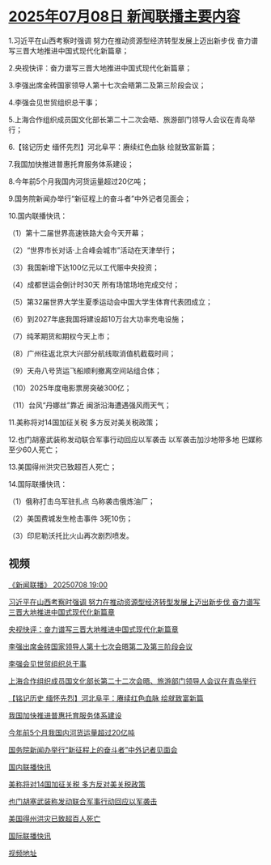 # [2025年07月08日 新闻联播主要内容](https://tv.cctv.com/lm/xwlb/day/20250708.shtml)

1.习近平在山西考察时强调 努力在推动资源型经济转型发展上迈出新步伐 奋力谱写三晋大地推进中国式现代化新篇章；

2.央视快评：奋力谱写三晋大地推进中国式现代化新篇章；

3.李强出席金砖国家领导人第十七次会晤第二及第三阶段会议；

4.李强会见世贸组织总干事；

5.上海合作组织成员国文化部长第二十二次会晤、旅游部门领导人会议在青岛举行；

6.【铭记历史 缅怀先烈】河北阜平：赓续红色血脉 绘就致富新篇；

7.我国加快推进普惠托育服务体系建设；

8.今年前5个月我国内河货运量超过20亿吨；

9.国务院新闻办举行“新征程上的奋斗者”中外记者见面会；

10.国内联播快讯：

（1）第十二届世界高速铁路大会今天开幕；

（2）“世界市长对话·上合峰会城市”活动在天津举行；

（3）我国新增下达100亿元以工代赈中央投资；

（4）成都世运会倒计时30天 所有场馆场地完成交付；

（5）第32届世界大学生夏季运动会中国大学生体育代表团成立；

（6）到2027年底我国将建设超10万台大功率充电设施；

（7）纯苯期货和期权今天上市；

（8）广州往返北京大兴部分航线取消值机截载时间；

（9）天舟八号货运飞船顺利撤离空间站组合体；

（10）2025年度电影票房突破300亿；

（11）台风“丹娜丝”靠近 闽浙沿海遭遇强风雨天气；

11.美称将对14国加征关税 多方反对美关税政策；

12.也门胡塞武装称发动联合军事行动回应以军袭击 以军袭击加沙地带多地 巴媒称至少60人死亡；

13.美国得州洪灾已致超百人死亡；

14.国际联播快讯：

（1）俄称打击乌军驻扎点 乌称袭击俄炼油厂；

（2）美国费城发生枪击事件 3死10伤；

（3）印尼勒沃托比火山再次剧烈喷发。

## 视频

[《新闻联播》 20250708 19:00](https://tv.cctv.com/2025/07/08/VIDENogSfN4j6AFbNS8oaMpM250708.shtml)

[习近平在山西考察时强调 努力在推动资源型经济转型发展上迈出新步伐 奋力谱写三晋大地推进中国式现代化新篇章](https://tv.cctv.com/2025/07/08/VIDEuR1ynWwkLUmm8sP5r4Yj250708.shtml)

[央视快评：奋力谱写三晋大地推进中国式现代化新篇章](https://tv.cctv.com/2025/07/08/VIDEcjVcdzcbjTysrryhxN3L250708.shtml)

[李强出席金砖国家领导人第十七次会晤第二及第三阶段会议](https://tv.cctv.com/2025/07/08/VIDEz82XsajC1mqn7FTWCTn6250708.shtml)

[李强会见世贸组织总干事](https://tv.cctv.com/2025/07/08/VIDEyvZWyZlvWWZFU4ySnqgG250708.shtml)

[上海合作组织成员国文化部长第二十二次会晤、旅游部门领导人会议在青岛举行](https://tv.cctv.com/2025/07/08/VIDEuBbek7uQeZsp17pCbHZX250708.shtml)

[【铭记历史 缅怀先烈】河北阜平：赓续红色血脉 绘就致富新篇](https://tv.cctv.com/2025/07/08/VIDEHXdjK4oStYJiz4usuokY250708.shtml)

[我国加快推进普惠托育服务体系建设](https://tv.cctv.com/2025/07/08/VIDECZySXVNHniGo55tBTZAL250708.shtml)

[今年前5个月我国内河货运量超过20亿吨](https://tv.cctv.com/2025/07/08/VIDEfFmflCrwiK0btAubH0Yo250708.shtml)

[国务院新闻办举行“新征程上的奋斗者”中外记者见面会](https://tv.cctv.com/2025/07/08/VIDEgGSO7F7k2a0OcksrHvrW250708.shtml)

[国内联播快讯](https://tv.cctv.com/2025/07/08/VIDEcjRjXQYwSIzf2MG0KYsq250708.shtml)

[美称将对14国加征关税 多方反对美关税政策](https://tv.cctv.com/2025/07/08/VIDEM4O6pkdmj91ULUdiiBt4250708.shtml)

[也门胡塞武装称发动联合军事行动回应以军袭击](https://tv.cctv.com/2025/07/08/VIDEEEcCWzv8wCXllYoqh7ca250708.shtml)

[美国得州洪灾已致超百人死亡](https://tv.cctv.com/2025/07/08/VIDEyxanUEhO0SBKtGi9EN7v250708.shtml)

[国际联播快讯](https://tv.cctv.com/2025/07/08/VIDEDBcfTsQbVzjKwgjbqG2S250708.shtml)

[视频地址](https://tv.cctv.com/lm/xwlb/day/20250708.shtml) 

